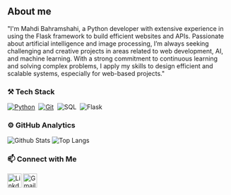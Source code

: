 ## About me 

"I'm Mahdi Bahramshahi, a Python developer with extensive experience in using the Flask framework to build efficient websites and APIs. Passionate about artificial intelligence and image processing, I’m always seeking challenging and creative projects in areas related to web development, AI, and machine learning. With a strong commitment to continuous learning and solving complex problems, I apply my skills to design efficient and scalable systems, especially for web-based projects."


### ⚒️ Tech Stack

[![Python](https://img.shields.io/badge/-Python-141a20?style=flat&logo=python)](https://www.python.org/)&nbsp;
[![Git](https://img.shields.io/badge/-Git-141a20?style=flat&logo=git)](https://git-scm.com/)&nbsp;
![SQL](https://img.shields.io/badge/-SQL-141a20?style=flat&logo=mysql)&nbsp;
![Flask](https://img.shields.io/badge/-SQL-141a20?style=flat&logo=mysql)&nbsp;



### ⚙️ GitHub Analytics

![Github Stats](https://github-readme-stats.vercel.app/api?username=mahdiBahramshahi&theme=github_dark&border_radius=12&line_height=33&show_icons=true&count_private=true&cache_seconds=10800&include_all_commits=false)
![Top Langs](https://github-readme-stats.vercel.app/api/top-langs/?username=mahdiBahramshahi&theme=github_dark&border_radius=12&langs_count=4&cache_seconds=10800&exclude_repo=anime-recommendation-system,Subtitle)


### 📫 Connect with Me

<a href="[https://www.linkedin.com/in/ali-mostaghimi/](https://www.linkedin.com/in/mahdi-bahramshahi/)">
  <img align="left" alt="Linkdein" width="32px" height="32px" src="https://user-images.githubusercontent.com/52744015/200795055-e5d48f4c-8a79-4b52-a44e-659d5a6c1271.png"/>
</a>
<a href="bahramshahimahdi92@gmail.com">
  <img align="left" alt="Gmail" width="32px" height="32px" src="https://user-images.githubusercontent.com/52744015/200794434-4793a1de-0fa9-4218-bca2-168e27384479.png"/>
</a>
